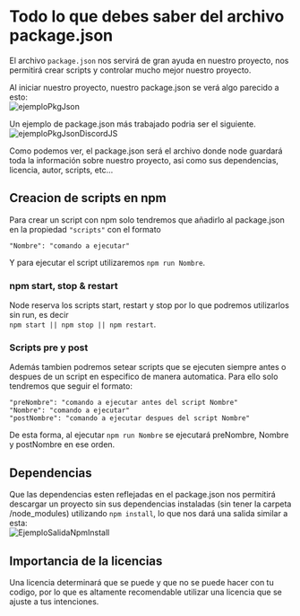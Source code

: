 # Todo lo que debes saber del archivo package.json

El archivo `package.json` nos servirá de gran ayuda en nuestro proyecto, nos permitirá crear scripts y controlar mucho mejor nuestro proyecto.

Al iniciar nuestro proyecto, nuestro package.json se verá algo parecido a esto:</br>
![ejemploPkgJson](https://i.gyazo.com/e03cf8cffc88eb20b673e4272f0d5caa.png)</br>

Un ejemplo de package.json más trabajado podria ser el siguiente.</br>
![ejemploPkgJsonDiscordJS](https://i.gyazo.com/b8cf2f20894377c428da0758260eb989.png)</br>

Como podemos ver, el package.json será el archivo donde node guardará toda la información sobre nuestro proyecto, asi como sus dependencias, licencia, autor, scripts, etc...</br>

## Creacion de scripts en npm

Para crear un script con npm solo tendremos que añadirlo al package.json en la propiedad `"scripts"` con el formato </br>

`"Nombre": "comando a ejecutar"`</br>

Y para ejecutar el script utilizaremos `npm run Nombre`.

### npm start, stop & restart

Node reserva los scripts start, restart y stop por lo que podremos utilizarlos sin run, es decir</br>
`npm start || npm stop || npm restart`.

### Scripts pre y post

Además tambien podremos setear scripts que se ejecuten siempre antes o despues de un script en especifico de manera automatica. Para ello solo tendremos que seguir el formato:</br>

`"preNombre": "comando a ejecutar antes del script Nombre"`</br>
`"Nombre": "comando a ejecutar"`</br>
`"postNombre": "comando a ejecutar despues del script Nombre"`</br>

De esta forma, al ejecutar `npm run Nombre` se ejecutará preNombre, Nombre y postNombre en ese orden.

## Dependencias

Que las dependencias esten reflejadas en el package.json nos permitirá descargar un proyecto sin sus dependencias instaladas (sin tener la carpeta /node_modules) utilizando `npm install`, lo que nos dará una salida similar a esta:</br>
![EjemploSalidaNpmInstall](https://i.gyazo.com/acb1957894c3ebffb208fbc81715765a.png)

## Importancia de la licencias

Una licencia determinará que se puede y que no se puede hacer con tu codigo, por lo que es altamente recomendable utilizar una licencia que se ajuste a tus intenciones.
